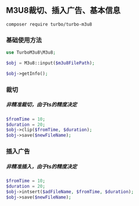 ## M3U8裁切、插入广告、基本信息

~~~
composer require turbo/turbo-m3u8
~~~

### 基础使用方法

```php
use TurboM3u8\M3u8;

$obj = M3u8::input($m3u8FilePath);

$obj->getInfo();

```

### 裁切

##### 非精准裁切，由于ts的精度决定

```php
$fromTime = 10;
$duration = 20;
$obj->clip($fromTime, $duration);
$obj->save($newFileName);
```

### 插入广告

##### 非精准插入，由于ts的精度决定

```php
$fromTime = 10;
$duration = 20;
$obj->intsert($adFileName, $fromTime, $duration);
$obj->save($newFileName);
```


